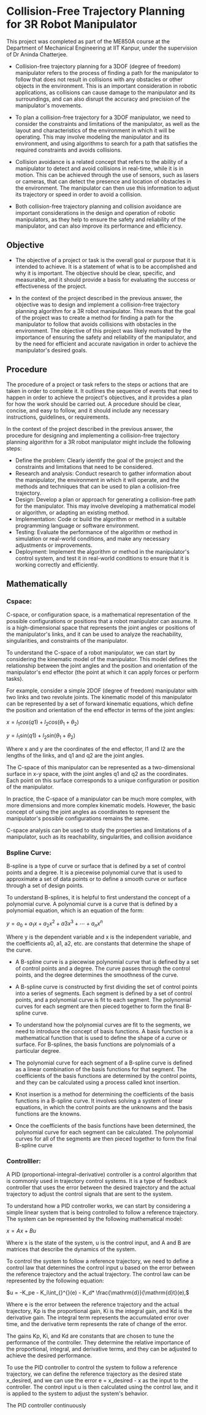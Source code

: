 # Collision-Free Trajectory Planning for 3R Robot Manipulator

This project was completed as part of the ME850A course at the Department of Mechanical Engineering at IIT Kanpur, under the supervision of Dr Aninda Chatterjee.

- Collision-free trajectory planning for a 3DOF (degree of freedom) manipulator refers to the process of finding a path for the manipulator to follow that does not result in collisions with any obstacles or other objects in the environment. This is an important consideration in robotic applications, as collisions can cause damage to the manipulator and its surroundings, and can also disrupt the accuracy and precision of the manipulator's movements.

- To plan a collision-free trajectory for a 3DOF manipulator, we need to consider the constraints and limitations of the manipulator, as well as the layout and characteristics of the environment in which it will be operating. This may involve modeling the manipulator and its environment, and using algorithms to search for a path that satisfies the required constraints and avoids collisions.

- Collision avoidance is a related concept that refers to the ability of a manipulator to detect and avoid collisions in real-time, while it is in motion. This can be achieved through the use of sensors, such as lasers or cameras, that can detect the presence and location of obstacles in the environment. The manipulator can then use this information to adjust its trajectory or speed in order to avoid a collision.

- Both collision-free trajectory planning and collision avoidance are important considerations in the design and operation of robotic manipulators, as they help to ensure the safety and reliability of the manipulator, and can also improve its performance and efficiency.

## Objective
- The objective of a project or task is the overall goal or purpose that it is intended to achieve. It is a statement of what is to be accomplished and why it is important. The objective should be clear, specific, and measurable, and it should provide a basis for evaluating the success or effectiveness of the project.

- In the context of the project described in the previous answer, the objective was to design and implement a collision-free trajectory planning algorithm for a 3R robot manipulator. This means that the goal of the project was to create a method for finding a path for the manipulator to follow that avoids collisions with obstacles in the environment. The objective of this project was likely motivated by the importance of ensuring the safety and reliability of the manipulator, and by the need for efficient and accurate navigation in order to achieve the manipulator's desired goals.

## Procedure
The procedure of a project or task refers to the steps or actions that are taken in order to complete it. It outlines the sequence of events that need to happen in order to achieve the project's objectives, and it provides a plan for how the work should be carried out. A procedure should be clear, concise, and easy to follow, and it should include any necessary instructions, guidelines, or requirements.

In the context of the project described in the previous answer, the procedure for designing and implementing a collision-free trajectory planning algorithm for a 3R robot manipulator might include the following steps:

- Define the problem: Clearly identify the goal of the project and the constraints and limitations that need to be considered.
- Research and analysis: Conduct research to gather information about the manipulator, the environment in which it will operate, and the methods and techniques that can be used to plan a collision-free trajectory.
- Design: Develop a plan or approach for generating a collision-free path for the manipulator. This may involve developing a mathematical model or algorithm, or adapting an existing method.
- Implementation: Code or build the algorithm or method in a suitable programming language or software environment.
- Testing: Evaluate the performance of the algorithm or method in simulation or real-world conditions, and make any necessary adjustments or improvements.
- Deployment: Implement the algorithm or method in the manipulator's control system, and test it in real-world conditions to ensure that it is working correctly and efficiently.

## Mathematically
### Cspace:
C-space, or configuration space, is a mathematical representation of the possible configurations or positions that a robot manipulator can assume. It is a high-dimensional space that represents the joint angles or positions of the manipulator's links, and it can be used to analyze the reachability, singularities, and constraints of the manipulator.

To understand the C-space of a robot manipulator, we can start by considering the kinematic model of the manipulator. This model defines the relationship between the joint angles and the position and orientation of the manipulator's end effector (the point at which it can apply forces or perform tasks).

For example, consider a simple 2DOF (degree of freedom) manipulator with two links and two revolute joints. The kinematic model of this manipulator can be represented by a set of forward kinematic equations, which define the position and orientation of the end effector in terms of the joint angles:

$x = l_1cos(q1) + l_2cos(\theta_1 + \theta_2)$

$y = l_1sin(q1) + l_2sin(\theta_1 + \theta_2)$

Where x and y are the coordinates of the end effector, l1 and l2 are the lengths of the links, and q1 and q2 are the joint angles.

The C-space of this manipulator can be represented as a two-dimensional surface in x-y space, with the joint angles q1 and q2 as the coordinates. Each point on this surface corresponds to a unique configuration or position of the manipulator.

In practice, the C-space of a manipulator can be much more complex, with more dimensions and more complex kinematic models. However, the basic concept of using the joint angles as coordinates to represent the manipulator's possible configurations remains the same.

C-space analysis can be used to study the properties and limitations of a manipulator, such as its reachability, singularities, and collision avoidance

### Bspline Curve:
B-spline is a type of curve or surface that is defined by a set of control points and a degree. It is a piecewise polynomial curve that is used to approximate a set of data points or to define a smooth curve or surface through a set of design points.

To understand B-splines, it is helpful to first understand the concept of a polynomial curve. A polynomial curve is a curve that is defined by a polynomial equation, which is an equation of the form:

$y = a_0 + a_1x + a_2x^2 + a3x^3 + \cdots + a_nx^n$

Where y is the dependent variable and x is the independent variable, and the coefficients a0, a1, a2, etc. are constants that determine the shape of the curve.

- A B-spline curve is a piecewise polynomial curve that is defined by a set of control points and a degree. The curve passes through the control points, and the degree determines the smoothness of the curve.

- A B-spline curve is constructed by first dividing the set of control points into a series of segments. Each segment is defined by a set of control points, and a polynomial curve is fit to each segment. The polynomial curves for each segment are then pieced together to form the final B-spline curve.

- To understand how the polynomial curves are fit to the segments, we need to introduce the concept of basis functions. A basis function is a mathematical function that is used to define the shape of a curve or surface. For B-splines, the basis functions are polynomials of a particular degree.

- The polynomial curve for each segment of a B-spline curve is defined as a linear combination of the basis functions for that segment. The coefficients of the basis functions are determined by the control points, and they can be calculated using a process called knot insertion.

- Knot insertion is a method for determining the coefficients of the basis functions in a B-spline curve. It involves solving a system of linear equations, in which the control points are the unknowns and the basis functions are the knowns.

- Once the coefficients of the basis functions have been determined, the polynomial curve for each segment can be calculated. The polynomial curves for all of the segments are then pieced together to form the final B-spline curve

### Controlller:
A PID (proportional-integral-derivative) controller is a control algorithm that is commonly used in trajectory control systems. It is a type of feedback controller that uses the error between the desired trajectory and the actual trajectory to adjust the control signals that are sent to the system.

To understand how a PID controller works, we can start by considering a simple linear system that is being controlled to follow a reference trajectory. The system can be represented by the following mathematical model:

$x = Ax + Bu$

Where x is the state of the system, u is the control input, and A and B are matrices that describe the dynamics of the system.

To control the system to follow a reference trajectory, we need to define a control law that determines the control input u based on the error between the reference trajectory and the actual trajectory. The control law can be represented by the following equation:

$u = -K_pe - K_i\int_{}^{}(e) - K_d* \frac{\mathrm{d}}{\mathrm{d}t}(e),$

Where e is the error between the reference trajectory and the actual trajectory, Kp is the proportional gain, Ki is the integral gain, and Kd is the derivative gain. The integral term represents the accumulated error over time, and the derivative term represents the rate of change of the error.

The gains Kp, Ki, and Kd are constants that are chosen to tune the performance of the controller. They determine the relative importance of the proportional, integral, and derivative terms, and they can be adjusted to achieve the desired performance.

To use the PID controller to control the system to follow a reference trajectory, we can define the reference trajectory as the desired state x_desired, and we can use the error e = x_desired - x as the input to the controller. The control input u is then calculated using the control law, and it is applied to the system to adjust the system's behavior.

The PID controller continuously
